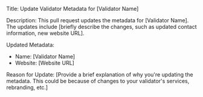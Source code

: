 Title: Update Validator Metadata for [Validator Name]

Description:
This pull request updates the metadata for [Validator Name]. The updates include [briefly describe the changes, such as updated contact information, new website URL].

Updated Metadata:
- Name: [Validator Name]
- Website: [Website URL]

Reason for Update:
[Provide a brief explanation of why you're updating the metadata. This could be because of changes to your validator's services, rebranding, etc.]

